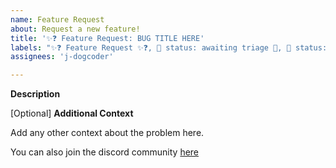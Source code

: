 ```yaml
---
name: Feature Request
about: Request a new feature!
title: '✨❓ Feature Request: BUG TITLE HERE'
labels: "✨❓ Feature Request ✨❓, 🚦 status: awaiting triage 🚦, 🚧 status: blocked 🚧"
assignees: 'j-dogcoder'

---
```


**Description**

<!--A clear and concise description of what the bug is.-->

[Optional] **Additional Context**

Add any other context about the problem here.

You can also join the discord community [here](https://discord.com/invite/HSupF99kpq)
